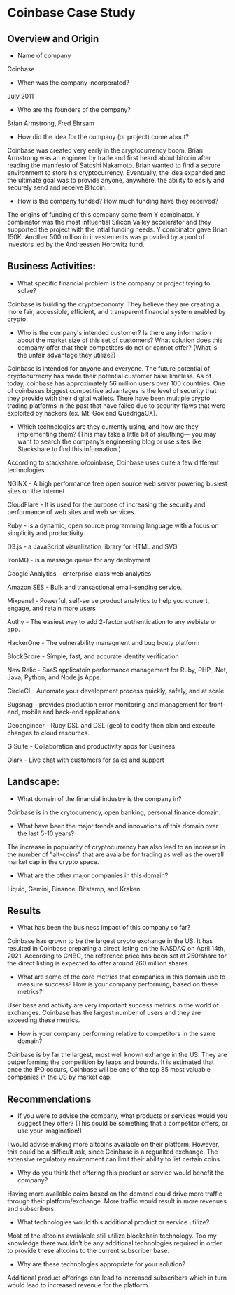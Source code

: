 # Coinbase Case Study

## Overview and Origin

* Name of company

Coinbase

* When was the company incorporated?

July 2011

* Who are the founders of the company?

Brian Armstrong, Fred Ehrsam

* How did the idea for the company (or project) come about?

Coinbase was created very early in the cryptocurrency boom.  Brian Armstrong was an engineer by trade and first heard about bitcoin after reading the manifesto of Satoshi Nakamoto.  Brian wanted to find a secure environment to store his cryptocurrency.  Eventually, the idea expanded and the ultimate goal was to provide anyone, anywhere, the ability to easily and securely send and receive Bitcoin.

* How is the company funded? How much funding have they received?

The origins of funding of this company came from Y combinator.  Y combinator was the most influential Silicon Valley accelerator and they supported the project with the intial funding needs.  Y combinator gave Brian 150K.  Another 500 million in investements was provided by a pool of investors led by the Andreessen Horowitz fund.


## Business Activities:

* What specific financial problem is the company or project trying to solve?

Coinbase is building the cryptoeconomy.  They believe they are creating a more fair, accessible, efficient, and transparent financial system enabled by crypto.

* Who is the company's intended customer?  Is there any information about the market size of this set of customers?
What solution does this company offer that their competitors do not or cannot offer? (What is the unfair advantage they utilize?)

Coinbase is intended for anyone and everyone.  The future potential of cryptocurrecny has made their potential customer base limitless.  As of today, coinbase has approximately 56 million users over 100 countries.  One of coinbases biggest competitive advantages is the level of security that they provide with their digital wallets.  There have been multiple crypto trading platforms in the past that have failed due to security flaws that were exploited by hackers (ex. Mt. Gox and QuadrigaCX).

* Which technologies are they currently using, and how are they implementing them? (This may take a little bit of sleuthing–– you may want to search the company’s engineering blog or use sites like Stackshare to find this information.)

According to stackshare.io/coinbase, Coinbase uses quite a few different technologies:


NGINX - A high performance free open source web server powering busiest sites on the internet

CloudFlare - It is used for the purpose of increasing the security and performance of web sites and web services.

Ruby - is a dynamic, open source programming language with a focus on simplicity and productivity.

D3.js - a JavaScript visualization library for HTML and SVG

IronMQ - is a message queue for any deployment

Google Analytics - enterprise-class web analytics

Amazon SES - Bulk and transactional email-sending service.

Mixpanel - Powerful, self-serve product analytics to help you convert, engage, and retain more users

Authy - The easiest way to add 2-factor authentication to any webiste or app.

HackerOne - The vulnerability managment and bug bouty platform

BlockScore - Simple, fast, and accurate identity verification

New Relic - SaaS applicatoin performance management for Ruby, PHP, .Net, Java, Python, and Node.js Apps.

CircleCI - Automate your development process quickly, safely, and at scale

Bugsnag - provides production error monitoring and management for front-end, mobile and back-end applications

Geoengineer - Ruby DSL and DSL (geo) to codify then plan and execute changes to cloud resources.

G Suite - Collaboration and productivity apps for Business

Olark - Live chat with customers for sales and support

## Landscape:

* What domain of the financial industry is the company in?

Coinbase is in the crytocurrency, open banking, personal finance domain.

* What have been the major trends and innovations of this domain over the last 5-10 years?

The increase in popularity of cryptocurrency has also lead to an increase in the number of "alt-coins" that are avaialbe for trading as well as the overall market cap in the crypto space.  

* What are the other major companies in this domain?

Liquid, Gemini, Binance, Bitstamp, and Kraken.


## Results

* What has been the business impact of this company so far?

Coinbase has grown to be the largest crypto exchange in the US.  It has resulted in Coinbase preparing a direct listing on the NASDAQ on April 14th, 2021.  According to CNBC, the reference price has been set at 250/share for the direct listing is expected to offer around 260 million shares.

* What are some of the core metrics that companies in this domain use to measure success? How is your company performing, based on these metrics?

User base and activity are very important success metrics in the world of exchanges.  Coinbase has the largest number of users and they are exceeding these metrics.

* How is your company performing relative to competitors in the same domain?

Coinbase is by far the largest, most well known exhange in the US.  They are outperforming the competition by leaps and bounds.  It is estimated that once the IPO occurs, Coinbase will be one of the top 85 most valuable companies in the US by market cap.

## Recommendations

* If you were to advise the company, what products or services would you suggest they offer? (This could be something that a competitor offers, or use your imagination!)

I would advise making more altcoins available on their platform.  However, this could be a difficult ask, since Coinbase is a regualted exchange.  The extensive regulatory environment can limit their ability to list certain coins.  

* Why do you think that offering this product or service would benefit the company?

Having more available coins based on the demand could drive more traffic through their platform/exchange.  More traffic would result in more revenues and subscribers.

* What technologies would this additional product or service utilize?

Most of the altcoins avaialable still utilize blockchain technology.  Too my knowledge there wouldn't be any additional technologies required in order to provide these altcoins to the current subscriber base.

* Why are these technologies appropriate for your solution?

Additional product offerings can lead to increased subscribers which in turn would lead to increased revenue for the platform.  